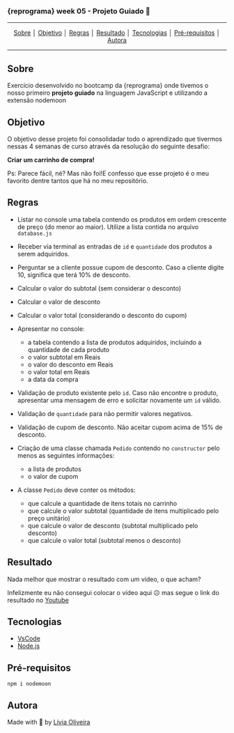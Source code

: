 ### {reprograma} week 05 - Projeto Guiado :rocket: 
---
<p align = "center">
<a align href = "#Sobre">Sobre</a> │
<a align href = "#Objetivo">Objetivo</a> │
<a align href = "#Regras">Regras</a> │
<a align href = "#Resultado">Resultado</a> │
<a align href = "#Tecnologias">Tecnologias</a> │
<a align href = "#Pré-requisitos">Pré-requisitos</a> │
<a align href = "#Autora">Autora</a>
</p>

---

## Sobre
<p>Exercício desenvolvido no bootcamp da {reprograma} onde tivemos o nosso primeiro <b>projeto guiado</b> na linguagem JavaScript e utilizando a extensão nodemoon </p>

## Objetivo
<p>O objetivo desse projeto foi consolidadar todo o aprendizado que tivermos nessas 4 semanas de curso através da resolução do seguinte desafio:</p>
<p>
  <b>Criar um carrinho de compra!</b>

Ps: Parece fácil, né? Mas não foi!E confesso que esse projeto é o meu favorito dentre tantos que há no meu repositório.
</p>

## Regras

- Listar no console uma tabela contendo os produtos em ordem crescente de preço (do menor ao maior). Utilize a lista contida no arquivo `database.js`

- Receber via terminal as entradas de `id` e `quantidade` dos produtos a serem adquiridos.

- Perguntar se a cliente possue cupom de desconto. Caso a cliente digite 10, significa que terá 10% de desconto.

- Calcular o valor do subtotal (sem considerar o desconto)

- Calcular o valor de desconto

- Calcular o valor total (considerando o desconto do cupom)

- Apresentar no console:
  - a tabela contendo a lista de produtos adquiridos, incluindo a quantidade de cada produto
  - o valor subtotal em Reais
  - o valor do desconto em Reais
  - o valor total em Reais
  - a data da compra

- Validação de produto existente pelo `id`. Caso não encontre o produto, apresentar uma mensagem de erro e solicitar novamente um `id` válido.

- Validação de `quantidade` para não permitir valores negativos.

- Validação de cupom de desconto. Não aceitar cupom acima de 15% de desconto.

- Criação de uma classe chamada `Pedido` contendo no `constructor` pelo menos as seguintes informações:
  - a lista de produtos
  - o valor de cupom
  
- A classe `Pedido` deve conter os métodos:
  - que calcule a quantidade de itens totais no carrinho
  - que calcule o valor subtotal (quantidade de itens multiplicado pelo preço unitário)
  - que calcule o valor de desconto (subtotal multiplicado pelo desconto)
  - que calcule o valor total (subtotal menos o desconto)

## Resultado

<p>Nada melhor que mostrar o resultado com um vídeo, o que acham?

Infelizmente eu não consegui colocar o vídeo aqui :frowning_face:   mas segue o link do resultado no [Youtube](https://www.youtube.com/embed/9WxFaX0tYN0)</p>


## Tecnologias
- [VsCode](https://code.visualstudio.com/download)
- [Node.js](https://nodejs.org/en/download/)

## Pré-requisitos

    npm i nodemoon

## Autora
Made with :purple_heart: by [Lívia Oliveira](https://www.linkedin.com/in/l%C3%ADvia-de-oliveira-almeida/)
